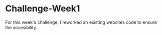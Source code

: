 # Challenge-Week1
For this week's challenge, I reworked an existing websites code to ensure the accesibility. 
